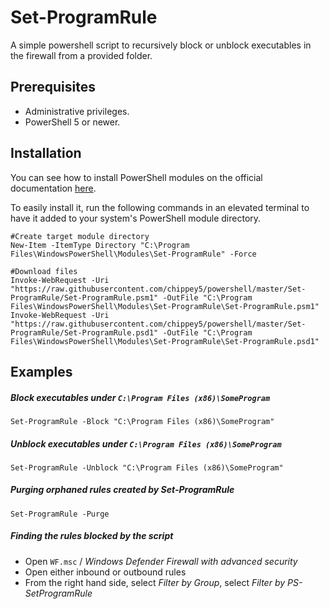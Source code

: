 # Set-ProgramRule

A simple powershell script to recursively block or unblock executables in the firewall from a provided folder.

## Prerequisites
* Administrative privileges.
* PowerShell 5 or newer. 

## Installation

You can see how to install PowerShell modules on the official documentation [here](https://docs.microsoft.com/en-us/powershell/scripting/developer/module/installing-a-powershell-module?view=powershell-5.1).

To easily install it, run the following commands in an elevated terminal to have it added to your system's PowerShell module directory.

```
#Create target module directory
New-Item -ItemType Directory "C:\Program Files\WindowsPowerShell\Modules\Set-ProgramRule" -Force

#Download files
Invoke-WebRequest -Uri "https://raw.githubusercontent.com/chippey5/powershell/master/Set-ProgramRule/Set-ProgramRule.psm1" -OutFile "C:\Program Files\WindowsPowerShell\Modules\Set-ProgramRule\Set-ProgramRule.psm1" 
Invoke-WebRequest -Uri "https://raw.githubusercontent.com/chippey5/powershell/master/Set-ProgramRule/Set-ProgramRule.psd1" -OutFile "C:\Program Files\WindowsPowerShell\Modules\Set-ProgramRule\Set-ProgramRule.psd1" 
```

## Examples

##### Block executables under `C:\Program Files (x86)\SomeProgram`

```
Set-ProgramRule -Block "C:\Program Files (x86)\SomeProgram"
```

##### Unblock executables under `C:\Program Files (x86)\SomeProgram`
```
Set-ProgramRule -Unblock "C:\Program Files (x86)\SomeProgram"
```

##### Purging orphaned rules created by Set-ProgramRule
```
Set-ProgramRule -Purge
```

##### Finding the rules blocked by the script

* Open `WF.msc` / *Windows Defender Firewall with advanced security*
* Open either inbound or outbound rules
* From the right hand side, select *Filter by Group*, select *Filter by PS-SetProgramRule*

